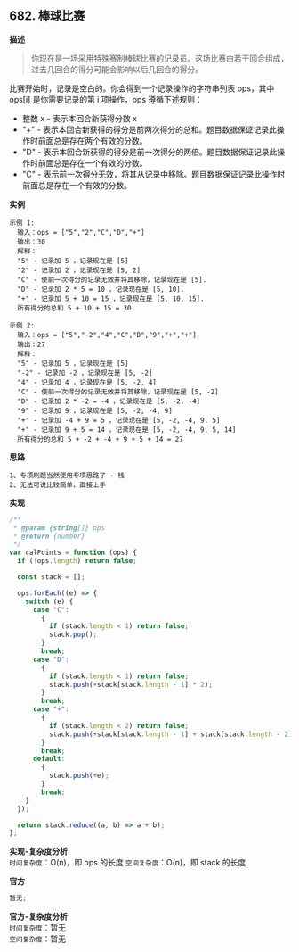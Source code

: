 ## 682. 棒球比赛

**描述**

> 你现在是一场采用特殊赛制棒球比赛的记录员。这场比赛由若干回合组成，过去几回合的得分可能会影响以后几回合的得分。

比赛开始时，记录是空白的。你会得到一个记录操作的字符串列表 ops，其中 ops[i] 是你需要记录的第 i 项操作，ops 遵循下述规则：

- 整数 x - 表示本回合新获得分数 x
- "+" - 表示本回合新获得的得分是前两次得分的总和。题目数据保证记录此操作时前面总是存在两个有效的分数。
- "D" - 表示本回合新获得的得分是前一次得分的两倍。题目数据保证记录此操作时前面总是存在一个有效的分数。
- "C" - 表示前一次得分无效，将其从记录中移除。题目数据保证记录此操作时前面总是存在一个有效的分数。

**实例**

```
示例 1:
  输入：ops = ["5","2","C","D","+"]
  输出：30
  解释：
  "5" - 记录加 5 ，记录现在是 [5]
  "2" - 记录加 2 ，记录现在是 [5, 2]
  "C" - 使前一次得分的记录无效并将其移除，记录现在是 [5].
  "D" - 记录加 2 * 5 = 10 ，记录现在是 [5, 10].
  "+" - 记录加 5 + 10 = 15 ，记录现在是 [5, 10, 15].
  所有得分的总和 5 + 10 + 15 = 30

示例 2:
  输入：ops = ["5","-2","4","C","D","9","+","+"]
  输出：27
  解释：
  "5" - 记录加 5 ，记录现在是 [5]
  "-2" - 记录加 -2 ，记录现在是 [5, -2]
  "4" - 记录加 4 ，记录现在是 [5, -2, 4]
  "C" - 使前一次得分的记录无效并将其移除，记录现在是 [5, -2]
  "D" - 记录加 2 * -2 = -4 ，记录现在是 [5, -2, -4]
  "9" - 记录加 9 ，记录现在是 [5, -2, -4, 9]
  "+" - 记录加 -4 + 9 = 5 ，记录现在是 [5, -2, -4, 9, 5]
  "+" - 记录加 9 + 5 = 14 ，记录现在是 [5, -2, -4, 9, 5, 14]
  所有得分的总和 5 + -2 + -4 + 9 + 5 + 14 = 27

```

**思路**

```
1、专项刷题当然使用专项思路了 - 栈
2、无法可说比较简单，直接上手
```

**实现**

```js
/**
 * @param {string[]} ops
 * @return {number}
 */
var calPoints = function (ops) {
  if (!ops.length) return false;

  const stack = [];

  ops.forEach((e) => {
    switch (e) {
      case "C":
        {
          if (stack.length < 1) return false;
          stack.pop();
        }
        break;
      case "D":
        {
          if (stack.length < 1) return false;
          stack.push(+stack[stack.length - 1] * 2);
        }
        break;
      case "+":
        {
          if (stack.length < 2) return false;
          stack.push(+stack[stack.length - 1] + stack[stack.length - 2]);
        }
        break;
      default:
        {
          stack.push(+e);
        }
        break;
    }
  });

  return stack.reduce((a, b) => a + b);
};
```

**实现-复杂度分析**  
`时间复杂度`：O(n)，即 ops 的长度
`空间复杂度`：O(n)，即 stack 的长度

**官方**

```js
暂无;
```

**官方-复杂度分析**  
`时间复杂度`：暂无  
`空间复杂度`：暂无
